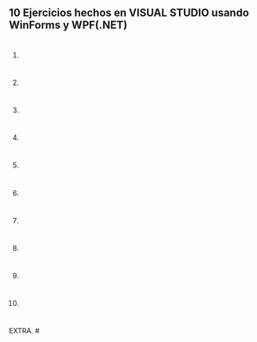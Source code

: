## 10 Ejercicios hechos en VISUAL STUDIO usando WinForms y WPF(.NET)

1. #
2. #
3. #
4. #
5. #
6. #
7. #
8. #
9. #
10. #

EXTRA. #
